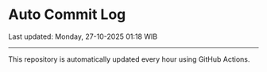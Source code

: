 # Auto Commit Log

Last updated: Monday, 27-10-2025 01:18 WIB

---

This repository is automatically updated every hour using GitHub Actions.
